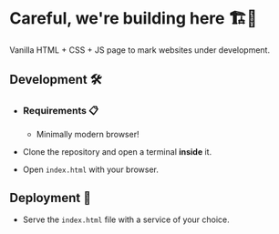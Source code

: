 # Careful, we're building here 🏗️🚧

Vanilla HTML + CSS + JS page to mark websites under development.

## Development 🛠️

- ### Requirements 📋

  - Minimally modern browser!

- Clone the repository and open a terminal **inside** it.

- Open `index.html` with your browser.

## Deployment 🚀

- Serve the `index.html` file with a service of your choice.
